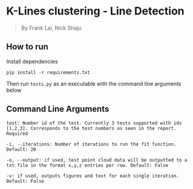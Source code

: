# K-Lines clustering - Line Detection
> By Frank Lai, Nick Shaju

## How to run
Install dependencies 
```
pip install -r requirements.txt
```
Then run ```tests.py``` as an executable with the command line arguments below

## Command Line Arguments
```
test: Number id of the test. Currently 3 tests supported with ids [1,2,3]. Corresponds to the test numbers as seen in the report. Required

-i, --iterations: Number of iterations to run the fit function. Default: 20

-o, --output: if used, test point cloud data will be outputted to a txt file in the format x,y,z entries per row. Default: False

-v: if used, outputs figures and text for each single iteration. Default: False
```